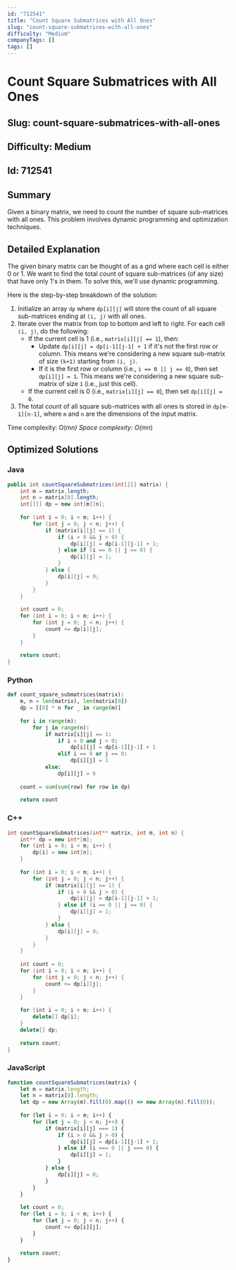 ```yaml
---
id: "712541"
title: "Count Square Submatrices with All Ones"
slug: "count-square-submatrices-with-all-ones"
difficulty: "Medium"
companyTags: []
tags: []
---
```


# Count Square Submatrices with All Ones
## Slug: count-square-submatrices-with-all-ones
## Difficulty: Medium
## Id: 712541

## Summary
Given a binary matrix, we need to count the number of square sub-matrices with all ones. This problem involves dynamic programming and optimization techniques.

## Detailed Explanation
The given binary matrix can be thought of as a grid where each cell is either 0 or 1. We want to find the total count of square sub-matrices (of any size) that have only 1's in them. To solve this, we'll use dynamic programming.

Here is the step-by-step breakdown of the solution:

1. Initialize an array `dp` where `dp[i][j]` will store the count of all square sub-matrices ending at `(i, j)` with all ones.
2. Iterate over the matrix from top to bottom and left to right. For each cell `(i, j)`, do the following:
   - If the current cell is 1 (i.e., `matrix[i][j] == 1`), then:
     - Update `dp[i][j] = dp[i-1][j-1] + 1` if it's not the first row or column. This means we're considering a new square sub-matrix of size `(k+1)` starting from `(i, j)`.
     - If it is the first row or column (i.e., `i == 0 || j == 0`), then set `dp[i][j] = 1`. This means we're considering a new square sub-matrix of size `1` (i.e., just this cell).
   - If the current cell is 0 (i.e., `matrix[i][j] == 0`), then set `dp[i][j] = 0`.
3. The total count of all square sub-matrices with all ones is stored in `dp[m-1][n-1]`, where `m` and `n` are the dimensions of the input matrix.

Time complexity: O(m*n)
Space complexity: O(m*n)

## Optimized Solutions

### Java
```java
public int countSquareSubmatrices(int[][] matrix) {
    int m = matrix.length;
    int n = matrix[0].length;
    int[][] dp = new int[m][n];
    
    for (int i = 0; i < m; i++) {
        for (int j = 0; j < n; j++) {
            if (matrix[i][j] == 1) {
                if (i > 0 && j > 0) {
                    dp[i][j] = dp[i-1][j-1] + 1;
                } else if (i == 0 || j == 0) {
                    dp[i][j] = 1;
                }
            } else {
                dp[i][j] = 0;
            }
        }
    }
    
    int count = 0;
    for (int i = 0; i < m; i++) {
        for (int j = 0; j < n; j++) {
            count += dp[i][j];
        }
    }
    
    return count;
}
```

### Python
```python
def count_square_submatrices(matrix):
    m, n = len(matrix), len(matrix[0])
    dp = [[0] * n for _ in range(m)]
    
    for i in range(m):
        for j in range(n):
            if matrix[i][j] == 1:
                if i > 0 and j > 0:
                    dp[i][j] = dp[i-1][j-1] + 1
                elif i == 0 or j == 0:
                    dp[i][j] = 1
            else:
                dp[i][j] = 0
    
    count = sum(sum(row) for row in dp)
    
    return count
```

### C++
```cpp
int countSquareSubmatrices(int** matrix, int m, int n) {
    int** dp = new int*[m];
    for (int i = 0; i < m; i++) {
        dp[i] = new int[n];
    }
    
    for (int i = 0; i < m; i++) {
        for (int j = 0; j < n; j++) {
            if (matrix[i][j] == 1) {
                if (i > 0 && j > 0) {
                    dp[i][j] = dp[i-1][j-1] + 1;
                } else if (i == 0 || j == 0) {
                    dp[i][j] = 1;
                }
            } else {
                dp[i][j] = 0;
            }
        }
    }
    
    int count = 0;
    for (int i = 0; i < m; i++) {
        for (int j = 0; j < n; j++) {
            count += dp[i][j];
        }
    }
    
    for (int i = 0; i < m; i++) {
        delete[] dp[i];
    }
    delete[] dp;
    
    return count;
}
```

### JavaScript
```javascript
function countSquareSubmatrices(matrix) {
    let m = matrix.length;
    let n = matrix[0].length;
    let dp = new Array(m).fill(0).map(() => new Array(n).fill(0));
    
    for (let i = 0; i < m; i++) {
        for (let j = 0; j < n; j++) {
            if (matrix[i][j] === 1) {
                if (i > 0 && j > 0) {
                    dp[i][j] = dp[i-1][j-1] + 1;
                } else if (i === 0 || j === 0) {
                    dp[i][j] = 1;
                }
            } else {
                dp[i][j] = 0;
            }
        }
    }
    
    let count = 0;
    for (let i = 0; i < m; i++) {
        for (let j = 0; j < n; j++) {
            count += dp[i][j];
        }
    }
    
    return count;
}
```